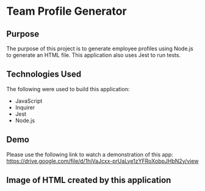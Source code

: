 # Team Profile Generator
## Purpose
The purpose of this project is to generate employee profiles using Node.js to generate an HTML file.
This application also uses Jest to run tests.
## Technologies Used
The following were used to build this application:
* JavaScript
* Inquirer
* Jest
* Node.js
## Demo
Please use the following link to watch a demonstration of this app:
https://drive.google.com/file/d/1hjVaJcxx-prUaLye1zYFRoXobpJHbN2y/view
## Image of HTML created by this application
